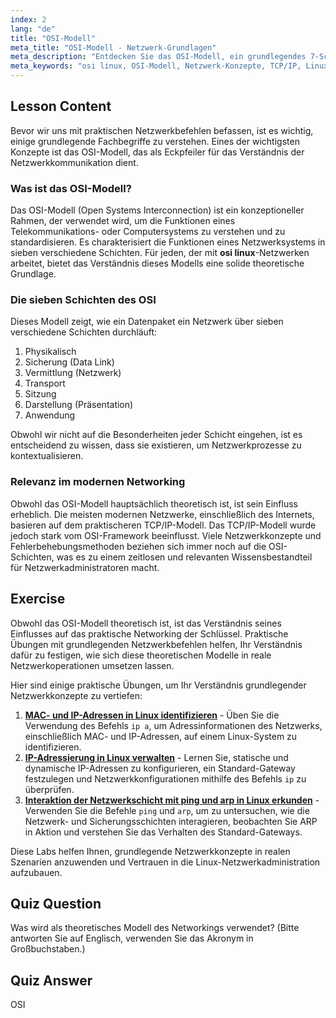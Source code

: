 ```yaml
---
index: 2
lang: "de"
title: "OSI-Modell"
meta_title: "OSI-Modell - Netzwerk-Grundlagen"
meta_description: "Entdecken Sie das OSI-Modell, ein grundlegendes 7-Schichten-Framework für Netzwerke. Erfahren Sie, wie dieses theoretische Konzept das TCP/IP-Modell beeinflusst und welche Bedeutung es in der Welt des OSI Linux-Netzwerkens hat."
meta_keywords: "osi linux, OSI-Modell, Netzwerk-Konzepte, TCP/IP, Linux-Netzwerk, Netzwerkschichten, theoretisches Modell, 7-Schichten-Modell"
---
```


## Lesson Content

Bevor wir uns mit praktischen Netzwerkbefehlen befassen, ist es wichtig, einige grundlegende Fachbegriffe zu verstehen. Eines der wichtigsten Konzepte ist das OSI-Modell, das als Eckpfeiler für das Verständnis der Netzwerkkommunikation dient.

### Was ist das OSI-Modell?

Das OSI-Modell (Open Systems Interconnection) ist ein konzeptioneller Rahmen, der verwendet wird, um die Funktionen eines Telekommunikations- oder Computersystems zu verstehen und zu standardisieren. Es charakterisiert die Funktionen eines Netzwerksystems in sieben verschiedene Schichten. Für jeden, der mit **osi linux**-Netzwerken arbeitet, bietet das Verständnis dieses Modells eine solide theoretische Grundlage.

### Die sieben Schichten des OSI

Dieses Modell zeigt, wie ein Datenpaket ein Netzwerk über sieben verschiedene Schichten durchläuft:

1. Physikalisch
2. Sicherung (Data Link)
3. Vermittlung (Netzwerk)
4. Transport
5. Sitzung
6. Darstellung (Präsentation)
7. Anwendung

Obwohl wir nicht auf die Besonderheiten jeder Schicht eingehen, ist es entscheidend zu wissen, dass sie existieren, um Netzwerkprozesse zu kontextualisieren.

### Relevanz im modernen Networking

Obwohl das OSI-Modell hauptsächlich theoretisch ist, ist sein Einfluss erheblich. Die meisten modernen Netzwerke, einschließlich des Internets, basieren auf dem praktischeren TCP/IP-Modell. Das TCP/IP-Modell wurde jedoch stark vom OSI-Framework beeinflusst. Viele Netzwerkkonzepte und Fehlerbehebungsmethoden beziehen sich immer noch auf die OSI-Schichten, was es zu einem zeitlosen und relevanten Wissensbestandteil für Netzwerkadministratoren macht.

## Exercise

Obwohl das OSI-Modell theoretisch ist, ist das Verständnis seines Einflusses auf das praktische Networking der Schlüssel. Praktische Übungen mit grundlegenden Netzwerkbefehlen helfen, Ihr Verständnis dafür zu festigen, wie sich diese theoretischen Modelle in reale Netzwerkoperationen umsetzen lassen.

Hier sind einige praktische Übungen, um Ihr Verständnis grundlegender Netzwerkkonzepte zu vertiefen:

1. **[MAC- und IP-Adressen in Linux identifizieren](https://labex.io/de/labs/comptia-identify-mac-and-ip-addresses-in-linux-592731)** - Üben Sie die Verwendung des Befehls `ip a`, um Adressinformationen des Netzwerks, einschließlich MAC- und IP-Adressen, auf einem Linux-System zu identifizieren.
2. **[IP-Adressierung in Linux verwalten](https://labex.io/de/labs/comptia-manage-ip-addressing-in-linux-592736)** - Lernen Sie, statische und dynamische IP-Adressen zu konfigurieren, ein Standard-Gateway festzulegen und Netzwerkkonfigurationen mithilfe des Befehls `ip` zu überprüfen.
3. **[Interaktion der Netzwerkschicht mit ping und arp in Linux erkunden](https://labex.io/de/labs/comptia-explore-network-layer-interaction-with-ping-and-arp-in-linux-592746)** - Verwenden Sie die Befehle `ping` und `arp`, um zu untersuchen, wie die Netzwerk- und Sicherungsschichten interagieren, beobachten Sie ARP in Aktion und verstehen Sie das Verhalten des Standard-Gateways.

Diese Labs helfen Ihnen, grundlegende Netzwerkkonzepte in realen Szenarien anzuwenden und Vertrauen in die Linux-Netzwerkadministration aufzubauen.

## Quiz Question

Was wird als theoretisches Modell des Networkings verwendet? (Bitte antworten Sie auf Englisch, verwenden Sie das Akronym in Großbuchstaben.)

## Quiz Answer

OSI
